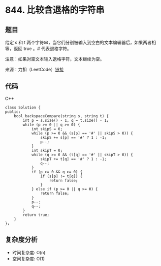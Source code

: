 # 844. 比较含退格的字符串

## 题目
给定 s 和 t 两个字符串，当它们分别被输入到空白的文本编辑器后，如果两者相等，返回 true 。# 代表退格字符。

注意：如果对空文本输入退格字符，文本继续为空。

来源：力扣（LeetCode）[链接](https://leetcode.cn/problems/backspace-string-compare)

## 代码
C++
```
class Solution {
public:
    bool backspaceCompare(string s, string t) {
        int p = s.size() - 1, q = t.size() - 1;
        while (p >= 0 || q >= 0) {
            int skipS = 0;
            while (p >= 0 && (s[p] == '#' || skipS > 0)) {
                skipS += s[p] == '#' ? 1 : -1;
                p--;
            }
            int skipT = 0;
            while (q >= 0 && (t[q] == '#' || skipT > 0)) {
                skipT += t[q] == '#' ? 1 : -1;
                q--;
            }
            if (p >= 0 && q >= 0) {
                if (s[p] != t[q]) {
                    return false;
                }
            } else if (p >= 0 || q >= 0) {
                return false;
            }
            p--;
            q--;
        }
        return true;
    }
};
```

## 复杂度分析
* 时间复杂度: O(n)
* 空间复杂度: O(1)